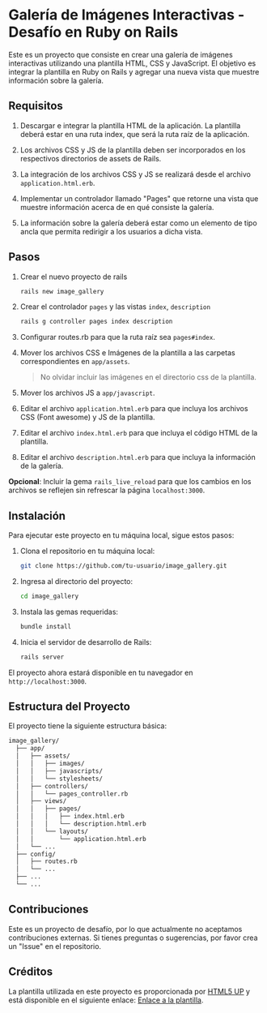 # Galería de Imágenes Interactivas - Desafío en Ruby on Rails

Este es un proyecto que consiste en crear una galería de imágenes interactivas utilizando una plantilla HTML, CSS y JavaScript. El objetivo es integrar la plantilla en Ruby on Rails y agregar una nueva vista que muestre información sobre la galería.

## Requisitos

1. Descargar e integrar la plantilla HTML de la aplicación. La plantilla deberá estar en una ruta index, que será la ruta raíz de la aplicación.

2. Los archivos CSS y JS de la plantilla deben ser incorporados en los respectivos directorios de assets de Rails.

3. La integración de los archivos CSS y JS se realizará desde el archivo `application.html.erb`.

4. Implementar un controlador llamado "Pages" que retorne una vista que muestre información acerca de en qué consiste la galería.

5. La información sobre la galería deberá estar como un elemento de tipo ancla que permita redirigir a los usuarios a dicha vista.

## Pasos

1. Crear el nuevo proyecto de rails

    ```bash
    rails new image_gallery
    ```

2. Crear el controlador `pages` y las vistas `index`, `description`

    ```bash
    rails g controller pages index description
    ```

3. Configurar routes.rb para que la ruta raíz sea `pages#index`.

4. Mover los archivos CSS e Imágenes de la plantilla a las carpetas correspondientes en `app/assets`. 

    > No olvidar incluir las imágenes en el directorio css de la plantilla.

5. Mover los archivos JS a `app/javascript`.

6. Editar el archivo `application.html.erb` para que incluya los archivos CSS (Font awesome) y JS de la plantilla.

7. Editar el archivo `index.html.erb` para que incluya el código HTML de la plantilla.

8. Editar el archivo `description.html.erb` para que incluya la información de la galería.

**Opcional**: Incluir la gema `rails_live_reload` para que los cambios en los archivos se reflejen sin refrescar la página `localhost:3000`.

## Instalación

Para ejecutar este proyecto en tu máquina local, sigue estos pasos:

1. Clona el repositorio en tu máquina local:

    ```bash
    git clone https://github.com/tu-usuario/image_gallery.git
    ```

2. Ingresa al directorio del proyecto:

    ```bash
    cd image_gallery
    ```

3. Instala las gemas requeridas:

    ```bash
    bundle install
    ```

4. Inicia el servidor de desarrollo de Rails:

    ```bash
    rails server
    ```

El proyecto ahora estará disponible en tu navegador en `http://localhost:3000`.

## Estructura del Proyecto

El proyecto tiene la siguiente estructura básica:

```bash
image_gallery/
  ├── app/
  │   ├── assets/
  │   │   ├── images/
  │   │   ├── javascripts/
  │   │   └── stylesheets/
  │   ├── controllers/
  │   │   └── pages_controller.rb
  │   ├── views/
  │   │   ├── pages/
  │   │   │   ├── index.html.erb
  │   │   │   └── description.html.erb
  │   │   └── layouts/
  │   │       └── application.html.erb
  │   └── ...
  ├── config/
  │   ├── routes.rb
  │   └── ...
  ├── ...
  └── ...
```

## Contribuciones

Este es un proyecto de desafío, por lo que actualmente no aceptamos contribuciones externas. Si tienes preguntas o sugerencias, por favor crea un "Issue" en el repositorio.

## Créditos

La plantilla utilizada en este proyecto es proporcionada por [HTML5 UP](https://html5up.net/) y está disponible en el siguiente enlace: [Enlace a la plantilla](https://html5up.net/lens).
